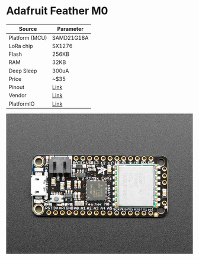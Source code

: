 # Adafruit Feather M0


| Source         | Parameter          |
| -------------- | ------------------ |
| Platform (MCU) | SAMD21G18A|
| LoRa chip      | SX1276    |
| Flash          | 256KB               |
| RAM            | 32KB                |
| Deep Sleep     | 300uA               |
| Price          | ~$35                |
| Pinout         | [Link][pinout]     |
| Vendor         | [Link][vendor]     |
| PlatformIO     | [Link][platformio] |

![board](adafruit_feather_m0_board.png)


[heltec_wireless_shell]: https://heltec.org/project/wireless-shell/

[pinout]: adafruit_feather_m0_pinout.png

[platformio]: https://docs.platformio.org/en/latest/boards/atmelsam/adafruit_feather_m0.html

[vendor]: https://www.adafruit.com/product/3178
